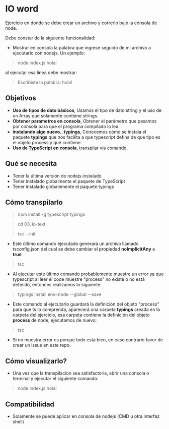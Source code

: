 # IO word

Ejercicio en donde se debe crear un archivo y correrlo bajo la consola de node.

Debe constar de la siguiente funcionalidad:

- Mostrar en consola la palabra que ingrese seguido de mi archivo a ejecutarlo con nodejs. Un ejemplo:

> node index.js hola!

al ejecutar esa linea debe mostrar:

> Escribiste la palabra: hola!

## Objetivos

- **Uso de tipos de dato básicos**, Usamos el tipo de dato string y el uso de un Array que solamente contiene strings.
- **Obtener parametros en consola**, Obtener el parámetro que pasamos por consola para que el programa compilado lo lea.
- **instalando algo nuevo.. typings**, Conocemos cómo se instala el paquete **typings** que nos facilita a que typescript defina de que tipo es el objeto process y qué contiene
- **Uso de TypeScript en consola**, transpilar vía comando.

## Qué se necesita

- Tener la última versión de nodejs instalado
- Tener instalado globalmente el paquete de TypeScript
- Tener instalado globalemente el paquete typings

## Cómo transpilarlo

> npm install -g typescript typings

> cd 03_io-text

> tsc --init

- Este último comando ejecutado generará un archivo llamado tsconfig.json del cual se debe cambiar el propiedad **noImplicitAny** a **true**

> tsc

- Al ejecutar este último comando probablemente muestre un error ya que typescript al leer el code muestre "process" no existe o no está definido, entonces realizamos lo siguiente:

> typings install env~node --global --save

- Este comando al ejecutarlo guardará la definición del objeto "process" para que ts lo comprenda, aparecerá una carpeta **typings** creada en la carpeta del ejercicio, esa carpeta contiene la definición del objeto **process** de node, ejecutamos de nuevo:

> tsc

- Si no muestra error es porque todo está bien, en caso contrario favor de crear un issue en este repo.

## Cómo visualizarlo?

- Una vez que la transpilacion sea satisfactoria, abrir una consola o terminal y ejecutar el siguiente comando:

> node index.js hola!

## Compatibilidad

- Solamente se puede aplicar en consola de nodejs (CMD u otra interfaz shell)